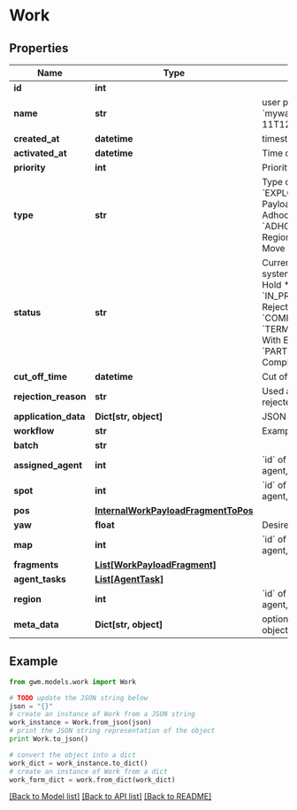 # Work


## Properties
Name | Type | Description | Notes
------------ | ------------- | ------------- | -------------
**id** | **int** |  | [readonly] 
**name** | **str** | user provided name eg: &#x60;mywarehouse_move_2021-05-11T12:05:27Z&#x60; | [optional] 
**created_at** | **datetime** | timestamp of creation | [readonly] 
**activated_at** | **datetime** | Time of activation(ON_HOLD -&gt; NEW) | [readonly] 
**priority** | **int** | Priority of the work | [optional] 
**type** | **str** | Type of the work  * &#x60;CHARGE&#x60; - Charge * &#x60;EXPLORE&#x60; - Explore * &#x60;PAYLOAD_MOVE&#x60; - Payload Move * &#x60;ADHOC_MOVE_POSITION&#x60; - Adhoc Move Position * &#x60;ADHOC_MOVE_REGION&#x60; - Adhoc Move Region * &#x60;ADHOC_MOVE_SPOT&#x60; - Adhoc Move Spot | 
**status** | **str** | Current status of the Work, this is set by the system via internal API  * &#x60;ON_HOLD&#x60; - On Hold * &#x60;NEW&#x60; - New * &#x60;LIVE&#x60; - Live * &#x60;IN_PROGRESS&#x60; - In Progress * &#x60;REJECTED&#x60; - Rejected * &#x60;CANCELLED&#x60; - Cancelled * &#x60;COMPLETED&#x60; - Completed * &#x60;TERMINAL_WITH_EXCEPTION&#x60; - Terminal With Exception * &#x60;ABORTED&#x60; - Aborted * &#x60;PARTIALLY_COMPLETED&#x60; - Partially Completed | [optional] 
**cut_off_time** | **datetime** | Cut off time of the work | [optional] 
**rejection_reason** | **str** | Used as a rejection reason if the work is rejected | [readonly] 
**application_data** | **Dict[str, object]** | JSON encoded application data for this object | [optional] 
**workflow** | **str** | Examples: replenishment, transport | [optional] 
**batch** | **str** |  | [optional] 
**assigned_agent** | **int** | &#x60;id&#x60; of relevant related element eg: agent,map,site,spot,node,edge,external_device | [optional] 
**spot** | **int** | &#x60;id&#x60; of relevant related element eg: agent,map,site,spot,node,edge,external_device | [optional] 
**pos** | [**InternalWorkPayloadFragmentToPos**](InternalWorkPayloadFragmentToPos.md) |  | [optional] 
**yaw** | **float** | Desired orientation in radians of the agent | [optional] 
**map** | **int** | &#x60;id&#x60; of relevant related element eg: agent,map,site,spot,node,edge,external_device | [optional] 
**fragments** | [**List[WorkPayloadFragment]**](WorkPayloadFragment.md) |  | [optional] 
**agent_tasks** | [**List[AgentTask]**](AgentTask.md) |  | [readonly] 
**region** | **int** | &#x60;id&#x60; of relevant related element eg: agent,map,site,spot,node,edge,external_device | [optional] 
**meta_data** | **Dict[str, object]** | optional JSON encoded metadata for this object | [optional] 

## Example

```python
from gwm.models.work import Work

# TODO update the JSON string below
json = "{}"
# create an instance of Work from a JSON string
work_instance = Work.from_json(json)
# print the JSON string representation of the object
print Work.to_json()

# convert the object into a dict
work_dict = work_instance.to_dict()
# create an instance of Work from a dict
work_form_dict = work.from_dict(work_dict)
```
[[Back to Model list]](../README.md#documentation-for-models) [[Back to API list]](../README.md#documentation-for-api-endpoints) [[Back to README]](../README.md)


